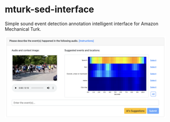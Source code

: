 # mturk-sed-interface
Simple sound event detection annotation intelligent interface for Amazon Mechanical Turk.

<p align="center">
<img src="interface.png">
</p>